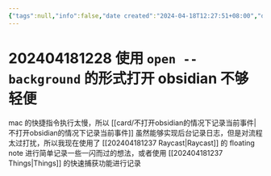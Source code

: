 ```yaml
---
{"tags":null,"info":false,"date created":"2024-04-18T12:27:51+08:00","date modified":"2024-04-18T12:37:48+08:00","dg-publish":true,"permalink":"/card/202404181228 使用 `open --background` 的形式打开 obsidian 不够轻便/","dgPassFrontmatter":true,"noteIcon":"2","created":"2024-04-18T12:27:51+08:00","updated":"2024-04-18T12:37:48+08:00"}
---
```



# 202404181228 使用 `open --background` 的形式打开 obsidian 不够轻便

mac 的快捷指令执行太慢，所以 [[card/不打开obsidian的情况下记录当前事件\|不打开obsidian的情况下记录当前事件]] 虽然能够实现后台记录日志，但是对流程太过打扰，所以我现在使用了 [[202404181237 Raycast\|Raycast]] 的 floating note 进行简单记录一些一闪而过的想法，或者使用 [[202404181237 Things\|Things]] 的快速捕获功能进行记录
